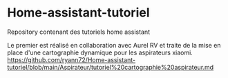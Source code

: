 # Home-assistant-tutoriel
Repository contenant des tutoriels home assistant

Le premier est réalisé en collaboration avec Aurel RV et traite de la mise en place d'une cartographie dynamique pour les aspirateurs xiaomi.
https://github.com/ryann72/Home-assistant-tutoriel/blob/main/Aspirateur/tutoriel%20cartographie%20aspirateur.md 
